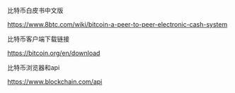 比特币白皮书中文版

https://www.8btc.com/wiki/bitcoin-a-peer-to-peer-electronic-cash-system

比特币客户端下载链接

https://bitcoin.org/en/download

比特币浏览器和api

https://www.blockchain.com/api

